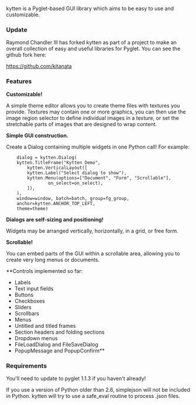 kytten is a Pyglet-based GUI library which aims to be easy to use and customizable.

### Update ###

Raymond Chandler III has forked kytten as part of a project to make an overall collection of easy and useful libraries for Pyglet.  You can see the github fork here:

https://github.com/kitanata

### Features ###

**Customizable!**

A simple theme editor allows you to create theme files with textures you provide.  Textures may contain one or more graphics, you can then use the image region selector to define individual images in a texture, or set the stretchable parts of images that are designed to wrap content.

**Simple GUI construction.**

Create a Dialog containing multiple widgets in one Python call!  For example:
```
    dialog = kytten.Dialog(
	kytten.TitleFrame("Kytten Demo",
	    kytten.VerticalLayout([
		kytten.Label("Select dialog to show"),
		kytten.Menu(options=["Document", "Form", "Scrollable"],
			    on_select=on_select),
	    ]),
	),
	window=window, batch=batch, group=fg_group,
	anchor=kytten.ANCHOR_TOP_LEFT,
	theme=theme)
```

**Dialogs are self-sizing and positioning!**

Widgets may be arranged vertically, horizontally, in a grid, or free form.

**Scrollable!**

You can embed parts of the GUI within a scrollable area, allowing you to create very long menus or documents.

**Controls implemented so far:
  * Labels
  * Text input fields
  * Buttons
  * Checkboxes
  * Sliders
  * Scrollbars
  * Menus
  * Untitled and titled frames
  * Section headers and folding sections
  * Dropdown menus
  * FileLoadDialog and FileSaveDialog
  * PopupMessage and PopupConfirm**

### Requirements ###

You'll need to update to pyglet 1.1.3 if you haven't already!

If you use a version of Python older than 2.6, simplejson will not be included in Python.  kytten will try to use a safe\_eval routine to process .json files.